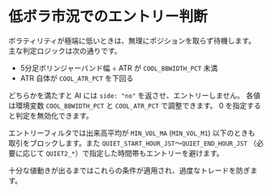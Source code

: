 # 低ボラ市況でのエントリー判断

ボラティリティが極端に低いときは、無理にポジションを取らず待機します。
主な判定ロジックは次の通りです。

- 5分足ボリンジャーバンド幅 ÷ ATR が `COOL_BBWIDTH_PCT` 未満
- ATR 自体が `COOL_ATR_PCT` を下回る

どちらかを満たすと AI には `side: "no"` を返させ、エントリーしません。
各値は環境変数 `COOL_BBWIDTH_PCT` と `COOL_ATR_PCT` で調整できます。
0 を指定すると判定を無効化できます。

エントリーフィルタでは出来高平均が `MIN_VOL_MA` (`MIN_VOL_M1`) 以下のときも
取引をブロックします。また `QUIET_START_HOUR_JST`～`QUIET_END_HOUR_JST`
（必要に応じて `QUIET2_*`）で指定した時間帯もエントリーを避けます。

十分な値動きが出るまではこれらの条件が適用され、過度なトレードを防ぎます。
